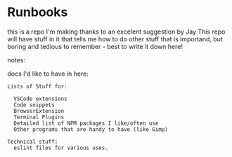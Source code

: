 # Runbooks
this is a repo I'm making thanks to an excelent suggestion by Jay
This repo will have stuff in it that tells me how to do other stuff that is importand, but boring and tedious to remember - best to write it down here!

notes:

  docs I'd like to have in here:

    Lists of Stuff for:

      VSCode extensions
      Code snippets
      BrowserExtension
      Terminal Plugins
      Detailed list of NPM packages I like/often use
      Other programs that are handy to have (like Gimp)
    
    Technical stuff:
      eslint files for various uses.
    